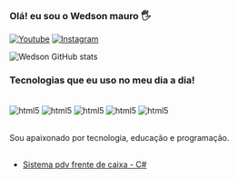 ### Olá! eu sou o Wedson mauro 🖐️

[![Youtube](https://img.shields.io/badge/YouTube-FF0000?style=for-the-badge&logo=youtube&logoColor=white)](https://www.youtube.com/@WPSistemas/videos)
[![Instagram](https://img.shields.io/badge/Instagram-E4405F?style=for-the-badge&logo=instagram&logoColor=white)](https://www.youtube.com/@WPSistemas)

![Wedson GitHub stats](https://github-readme-stats.vercel.app/api?username=devwedson&show_icons=true&theme=dracula)

### Tecnologias que eu uso no meu dia a dia!

<div style="display: inline_block"><br/>
    <img align="center" alt="html5" src="https://img.shields.io/badge/C%23-239120?style=for-the-badge&logo=c-sharp&logoColor=white" />
    <img align="center" alt="html5" src="https://img.shields.io/badge/Laravel-FF2D20?style=for-the-badge&logo=laravel&logoColor=white" />
    <img align="center" alt="html5" src="https://img.shields.io/badge/CSS3-1572B6?style=for-the-badge&logo=css3&logoColor=white" />
    <img align="center" alt="html5" src="https://img.shields.io/badge/HTML5-E34F26?style=for-the-badge&logo=html5&logoColor=white" />
    <img align="center" alt="html5" src="https://img.shields.io/badge/JavaScript-F7DF1E?style=for-the-badge&logo=javascript&logoColor=black" />
</div><br>

Sou apaixonado por tecnologia, educação e programação.

## 

- [Sistema pdv frente de caixa - C# ](https://www.youtube.com/watch?v=lXrqslLUsfA)<br>
